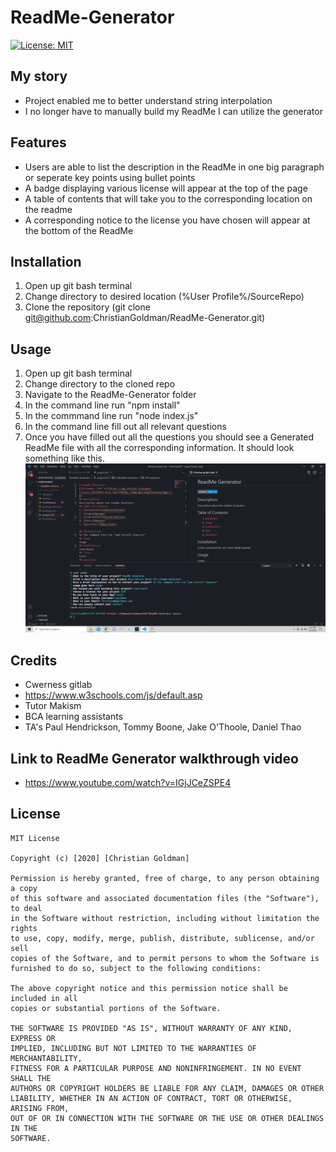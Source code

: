# ReadMe-Generator
[![License: MIT](https://img.shields.io/badge/License-MIT-yellow.svg)](https://opensource.org/licenses/MIT)  
## My story
* Project enabled me to better understand string interpolation
* I no longer have to manually build my ReadMe I can utilize the generator
## Features ##
* Users are able to list the description in the ReadMe in one big paragraph or seperate key points using bullet points
* A badge displaying various license will appear at the top of the page
* A table of contents that will take you to the corresponding location on the readme
* A corresponding notice to the license you have chosen will appear at the bottom of the ReadMe
## Installation ##
1. Open up git bash terminal
2. Change directory to desired location (%User Profile%/SourceRepo)
3. Clone the repository (git clone git@github.com:ChristianGoldman/ReadMe-Generator.git)
## Usage ##
1. Open up git bash terminal
2. Change directory to the cloned repo
3. Navigate to the ReadMe-Generator folder
4. In the command line run "npm install"
5. In the commmand line run "node index.js"
6. In the command line fill out all relevant questions
7. Once you have filled out all the questions you should see a Generated ReadMe file with all the corresponding information. It should look something like this.
![About Me](assets/readme.png)
## Credits ##
* Cwerness gitlab
* https://www.w3schools.com/js/default.asp
* Tutor Makism
* BCA learning assistants
* TA's Paul Hendrickson, Tommy Boone, Jake O'Thoole, Daniel Thao
## Link to ReadMe Generator walkthrough video ##
* https://www.youtube.com/watch?v=IGjJCeZSPE4
## License ##
    MIT License

    Copyright (c) [2020] [Christian Goldman]

    Permission is hereby granted, free of charge, to any person obtaining a copy
    of this software and associated documentation files (the "Software"), to deal
    in the Software without restriction, including without limitation the rights
    to use, copy, modify, merge, publish, distribute, sublicense, and/or sell
    copies of the Software, and to permit persons to whom the Software is
    furnished to do so, subject to the following conditions:

    The above copyright notice and this permission notice shall be included in all
    copies or substantial portions of the Software.

    THE SOFTWARE IS PROVIDED "AS IS", WITHOUT WARRANTY OF ANY KIND, EXPRESS OR
    IMPLIED, INCLUDING BUT NOT LIMITED TO THE WARRANTIES OF MERCHANTABILITY,
    FITNESS FOR A PARTICULAR PURPOSE AND NONINFRINGEMENT. IN NO EVENT SHALL THE
    AUTHORS OR COPYRIGHT HOLDERS BE LIABLE FOR ANY CLAIM, DAMAGES OR OTHER
    LIABILITY, WHETHER IN AN ACTION OF CONTRACT, TORT OR OTHERWISE, ARISING FROM,
    OUT OF OR IN CONNECTION WITH THE SOFTWARE OR THE USE OR OTHER DEALINGS IN THE
    SOFTWARE.